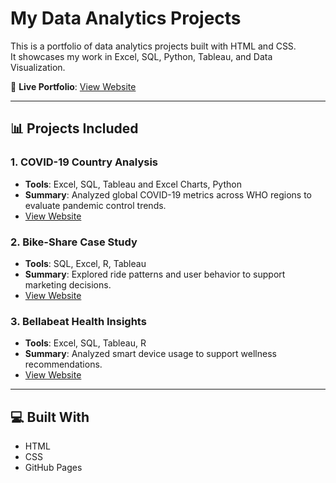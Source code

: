 # My Data Analytics Projects

This is a portfolio of data analytics projects built with HTML and CSS.  
It showcases my work in Excel, SQL, Python, Tableau, and Data Visualization.

🔗 **Live Portfolio**: [View Website](https://dataprofessional2.github.io/My_Analytics_Projects/)

---

## 📊 Projects Included

### 1. COVID-19 Country Analysis
- **Tools**: Excel, SQL, Tableau and Excel Charts, Python
- **Summary**: Analyzed global COVID-19 metrics across WHO regions to evaluate pandemic control trends.
-  [View Website](https://github.com/Dataprofessional2/Covid_19_Analysis)

### 2. Bike-Share Case Study
- **Tools**: SQL, Excel, R, Tableau
- **Summary**: Explored ride patterns and user behavior to support marketing decisions.
-  [View Website](https://github.com/Dataprofessional2/GOOGLE-DATA-ANALYTICS)
  
### 3. Bellabeat Health Insights
- **Tools**: Excel, SQL, Tableau, R
- **Summary**: Analyzed smart device usage to support wellness recommendations.
-  [View Website](https://github.com/Dataprofessional2/Bellabeat_Analysis)

---

## 💻 Built With
- HTML
- CSS
- GitHub Pages

